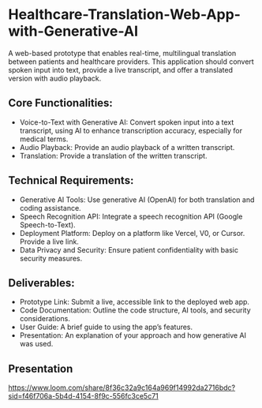 # Healthcare-Translation-Web-App-with-Generative-AI
A web-based prototype that enables real-time, multilingual translation between patients and healthcare providers. This application should convert spoken input into text, provide a live transcript, and offer a translated version with audio playback.

## Core Functionalities:
- Voice-to-Text with Generative AI: Convert spoken input into a text transcript, using AI to enhance transcription accuracy, especially for medical terms.
- Audio Playback: Provide an audio playback of a written transcript.
- Translation: Provide a translation of the written transcript.

## Technical Requirements:
- Generative AI Tools: Use generative AI (OpenAI) for both translation and coding assistance.
- Speech Recognition API: Integrate a speech recognition API (Google Speech-to-Text).
- Deployment Platform: Deploy on a platform like Vercel, V0, or Cursor. Provide a live link.
- Data Privacy and Security: Ensure patient confidentiality with basic security measures.

## Deliverables:
- Prototype Link: Submit a live, accessible link to the deployed web app.
- Code Documentation: Outline the code structure, AI tools, and security considerations.
- User Guide: A brief guide to using the app’s features.
- Presentation: An explanation of your approach and how generative AI was used.

## Presentation
https://www.loom.com/share/8f36c32a9c164a969f14992da2716bdc?sid=f46f706a-5b4d-4154-8f9c-556fc3ce5c71
